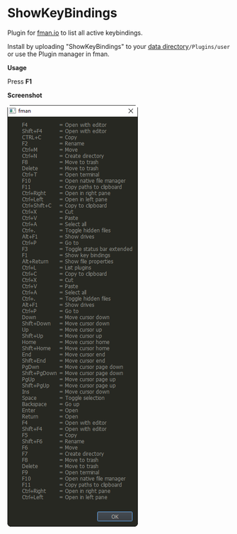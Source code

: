 # ShowKeyBindings

Plugin for [fman.io](https://fman.io) to list all active keybindings.  

Install by uploading "ShowKeyBindings" to your [data directory](https://fman.io/docs/customizing-fman)`/Plugins/user` or use the Plugin manager in fman.

**Usage**

Press **F1**

**Screenshot**

![Screenshot Windows 10 - New](fman-plugin-showkeybindings-w10-2.png)
